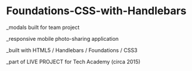 # Foundations-CSS-with-Handlebars

_modals built for team project

_responsive mobile photo-sharing application

_built with HTML5 / Handlebars / Foundations / CSS3

_part of LIVE PROJECT for Tech Academy (circa 2015)